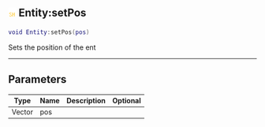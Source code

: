 ## ![shared](.gitbook/assets/shared.png) Entity:setPos


```lua
void Entity:setPos(pos)
```

Sets the position of the ent


------
## Parameters

| Type   | Name | Description              | Optional |
| ------ | ---- | ------------------------ | -------: |
| Vector | pos |  |  |


